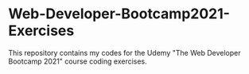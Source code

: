 # Web-Developer-Bootcamp2021-Exercises
This repository contains my codes for the Udemy "The Web Developer Bootcamp 2021" course coding exercises.
